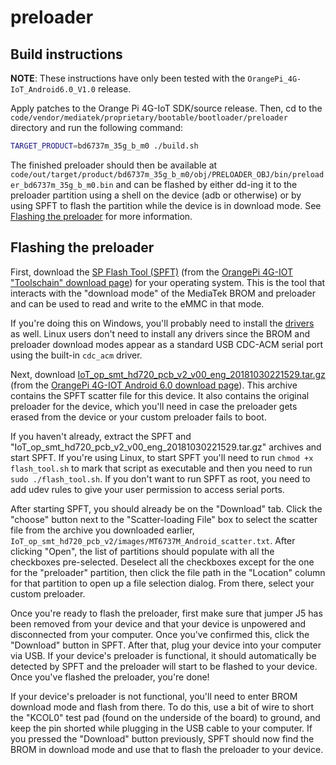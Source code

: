# preloader

## Build instructions

**NOTE**: These instructions have only been tested with the
`OrangePi_4G-IoT_Android6.0_V1.0` release.

Apply patches to the Orange Pi 4G-IoT SDK/source release. Then, cd to
the `code/vendor/mediatek/proprietary/bootable/bootloader/preloader`
directory and run the following command:

```bash
TARGET_PRODUCT=bd6737m_35g_b_m0 ./build.sh
```

The finished preloader should then be available at
`code/out/target/product/bd6737m_35g_b_m0/obj/PRELOADER_OBJ/bin/preloader_bd6737m_35g_b_m0.bin`
and can be flashed by either dd-ing it to the preloader partition using
a shell on the device (adb or otherwise) or by using SPFT to flash the
partition while the device is in download mode. See
[Flashing the preloader](#flashing-the-preloader) for more information.

## Flashing the preloader

First, download the [SP Flash Tool (SPFT)][spft] (from the
[OrangePi 4G-IOT "Toolschain" download page][tool download page]) for
your operating system. This is the tool that interacts with the
"download mode" of the MediaTek BROM and preloader and can be used to
read and write to the eMMC in that mode.

If you're doing this on Windows, you'll probably need to install the
[drivers][windows drivers] as well. Linux users don't need to install
any drivers since the BROM and preloader download modes appear as a
standard USB CDC-ACM serial port using the built-in `cdc_acm` driver.

Next, download
[IoT\_op\_smt\_hd720\_pcb\_v2\_v00\_eng\_20181030221529.tar.gz][archive of binaries]
(from the
[OrangePi 4G-IOT Android 6.0 download page][image download page]). This
archive contains the SPFT scatter file for this device. It also contains
the original preloader for the device, which you'll need in case the
preloader gets erased from the device or your custom preloader fails to
boot.

If you haven't already, extract the SPFT and
"IoT\_op\_smt\_hd720\_pcb\_v2\_v00\_eng\_20181030221529.tar.gz" archives
and start SPFT. If you're using Linux, to start SPFT you'll need to run
`chmod +x flash_tool.sh` to mark that script as executable and then you
need to run `sudo ./flash_tool.sh`. If you don't want to run SPFT as
root, you need to add udev rules to give your user permission to access
serial ports.

After starting SPFT, you should already be on the "Download" tab. Click
the "choose" button next to the "Scatter-loading File" box to select the
scatter file from the archive you downloaded earlier,
`IoT_op_smt_hd720_pcb_v2/images/MT6737M_Android_scatter.txt`. After
clicking "Open", the list of partitions should populate with all the
checkboxes pre-selected. Deselect all the checkboxes except for the one
for the "preloader" partition, then click the file path in the
"Location" column for that partition to open up a file selection dialog.
From there, select your custom preloader.

Once you're ready to flash the preloader, first make sure that jumper J5
has been removed from your device and that your device is unpowered and
disconnected from your computer. Once you've confirmed this, click the
"Download" button in SPFT. After that, plug your device into your
computer via USB. If your device's preloader is functional, it should
automatically be detected by SPFT and the preloader will start to be
flashed to your device. Once you've flashed the preloader, you're done!

If your device's preloader is not functional, you'll need to enter BROM
download mode and flash from there. To do this, use a bit of wire to
short the "KCOL0" test pad (found on the underside of the board) to
ground, and keep the pin shorted while plugging in the USB cable to your
computer. If you pressed the "Download" button previously, SPFT should
now find the BROM in download mode and use that to flash the preloader
to your device.

[spft]: https://mega.nz/#F!WGwUhAZJ!xcc_4wd_UG_0OLruixz3ww!mCJG3DgT
[tool download page]: http://www.orangepi.org/downloadresources/orangepi4G-IOT/2018-03-27/466a6d3bca476eca4dbd964b163739e2.html
[windows drivers]: https://mega.nz/#F!WGwUhAZJ!xcc_4wd_UG_0OLruixz3ww!rGhSzJBL
[archive of binaries]: https://drive.google.com/file/d/1Puti7wm7OFfa24b4lErAVgkEfbw5Nx5d/view
[image download page]: http://www.orangepi.org/downloadresources/orangepi4G-IOT/2018-03-27/98c90c9ed1dc38b8e82b03c9ddb37ac7.html
